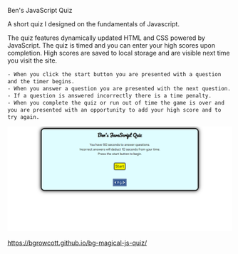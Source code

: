 Ben's JavaScript Quiz

A short quiz I designed on the fundamentals of Javascript.

The quiz features dynamically updated HTML and CSS powered by JavaScript.
The quiz is timed and you can enter your high scores upon completion.
High scores are saved to local storage and are visible next time you visit the site.

    - When you click the start button you are presented with a question and the timer begins.
    - When you answer a question you are presented with the next question.
    - If a question is answered incorrectly there is a time penalty.
    - When you complete the quiz or run out of time the game is over and you are presented with an opportunity to add your high score and to try again.

![Screenshot of the deployed application.](assets/images/quizScreenShot.png)

https://bgrowcott.github.io/bg-magical-js-quiz/

